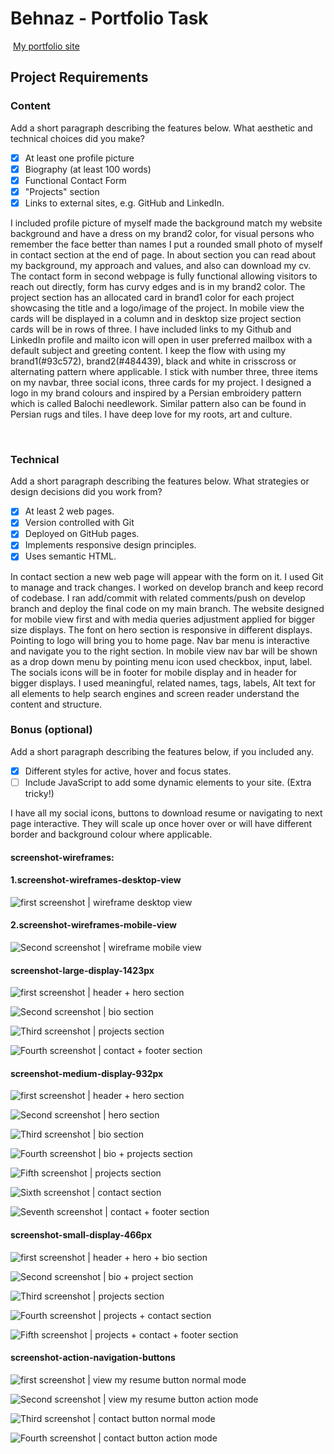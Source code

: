 #  Behnaz - Portfolio Task
​
[My portfolio site](https://behnazshojaei.github.io/)
​
## Project Requirements

### Content
 Add a short paragraph describing the features below. What aesthetic and technical choices did you make? 
- [x] At least one profile picture
- [x] Biography (at least 100 words)
- [x] Functional Contact Form
- [x] "Projects" section
- [x] Links to external sites, e.g. GitHub and LinkedIn.

I included profile picture of myself made the background match my website background and have a dress on my brand2 color, for visual persons who remember the face better than names I put a rounded small photo of myself in contact section at the end of page. 
In about section you can read about my background, my approach and values, and also can download my cv.
The contact form in second webpage is fully functional allowing visitors to reach out directly, form has curvy edges and is in my brand2 color. 
The project section has an allocated card in brand1 color for each project showcasing the title and a logo/image of the project. In mobile view the cards will be displayed in a column and in desktop size project section cards will be in rows of three. 
I have included links to my Github and LinkedIn profile and mailto icon will open in user preferred mailbox with a default subject and greeting content.
I keep the flow with using my brand1(#93c572), brand2(#484439), black and white in crisscross or alternating pattern where applicable. 
I stick with number three, three items on my navbar, three social icons, three cards for my project.
I designed a logo in my brand colours and inspired by a Persian embroidery pattern which is called Balochi needlework. Similar pattern also can be found in Persian rugs and tiles. I have deep love for my roots, art and culture. 

​
### Technical
 Add a short paragraph describing the features below. What strategies or design decisions did you work from? 
- [x] At least 2 web pages.
- [x] Version controlled with Git
- [x] Deployed on GitHub pages.
- [x] Implements responsive design principles.
- [x] Uses semantic HTML.

In contact section a new web page will appear with the form on it. 
I used Git to manage and track changes. I worked on develop branch and keep record of codebase.
I ran add/commit with related comments/push on develop branch and deploy the final code on my main branch.
The website designed for mobile view first and with media queries adjustment applied for bigger size displays. The font on hero section is responsive in different displays. Pointing to logo will bring you to home page. Nav bar menu is interactive and navigate you to the right section. In mobile view nav bar will be shown as a drop down menu by pointing menu icon used checkbox, input, label. The socials icons will be in footer for mobile display and in header for bigger displays. 
I used meaningful, related names, tags, labels, Alt text for all elements to help search engines and screen reader understand the content and structure. 

      

### Bonus (optional)
 Add a short paragraph describing the features below, if you included any. 
- [x] Different styles for active, hover and focus states.
- [ ] Include JavaScript to add some dynamic elements to your site. (Extra tricky!)
      
​I have all my social icons, buttons to download resume or navigating to next page interactive. They will scale up once hover over or will have different border and background colour where applicable.




####  screenshot-wireframes:
####  1.screenshot-wireframes-desktop-view

![first screenshot | wireframe desktop view](screenshot-website-pages\wireframe-desktop-view.jpg)
####  2.screenshot-wireframes-mobile-view
![Second screenshot | wireframe mobile view](screenshot-website-pages\wireframe-mobile-view.jpg)


####  screenshot-large-display-1423px

![first screenshot | header + hero section](screenshot-website-pages/large-display-1423px-a-header-hero.png)

![Second screenshot | bio section](screenshot-website-pages/large-display-1423px-b-bio.png)

![Third screenshot | projects section](screenshot-website-pages/large-display-1423px-c-projects.png)

![Fourth screenshot | contact + footer section](screenshot-website-pages/large-display-1423px-d-contact-footer.png)

####  screenshot-medium-display-932px

![first screenshot | header + hero section](screenshot-website-pages/medium-display-932px-a-header-hero.png)

![Second screenshot | hero section](screenshot-website-pages/medium-display-932px-b-hero.png)

![Third screenshot | bio section](screenshot-website-pages/medium-display-932px-c-bio.png)

![Fourth screenshot | bio + projects section](screenshot-website-pages/medium-display-932px-d-bio-project.png)

![Fifth screenshot | projects section](screenshot-website-pages/medium-display-932px-e-projects.png)

![Sixth screenshot | contact section](screenshot-website-pages/medium-display-932px-f-contact.png)

![Seventh screenshot | contact + footer section](screenshot-website-pages/medium-display-932px-g-contact-footer.png)

####  screenshot-small-display-466px

![first screenshot | header + hero + bio section](screenshot-website-pages/small-display-466px-a-header-hero-bio.png)

![Second screenshot | bio + project section](screenshot-website-pages/small-display-466px-b-bio-projects.png)

![Third screenshot | projects section](screenshot-website-pages/small-display-466px-c-projects.png)

![Fourth screenshot | projects + contact section](screenshot-website-pages/small-display-466px-d-projects-contact.png)

![Fifth screenshot | projects + contact + footer section](screenshot-website-pages/small-display-466px-e-project-contact-footer.png)

####  screenshot-action-navigation-buttons

![first screenshot | view my resume button normal mode](screenshot-website-pages/action1.png)

![Second screenshot | view my resume button action mode](screenshot-website-pages/action2.png)

![Third screenshot | contact button normal mode](screenshot-website-pages/action3.png)

![Fourth screenshot | contact button action mode](screenshot-website-pages/action4.png)


